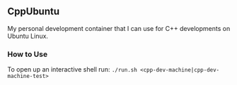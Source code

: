 ## CppUbuntu

My personal development container that I can use for C++ developments on Ubuntu Linux.

### How to Use

To open up an interactive shell run:
`./run.sh <cpp-dev-machine|cpp-dev-machine-test>`
